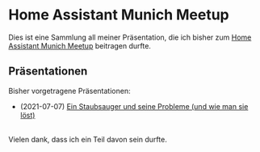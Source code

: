 # Home Assistant Munich Meetup
Dies ist eine Sammlung all meiner Präsentation, die ich bisher zum [Home Assistant Munich Meetup](https://www.meetup.com/de-DE/Home-Assistant-Munich/) beitragen durfte.

## Präsentationen
Bisher vorgetragene Präsentationen:
- (2021-07-07) [Ein Staubsauger und seine Probleme (und wie man sie löst)](https://github.com/Schluggi/MunichMeetup/blob/main/sucker/sucker.md)
<br>
Vielen dank, dass ich ein Teil davon sein durfte.
